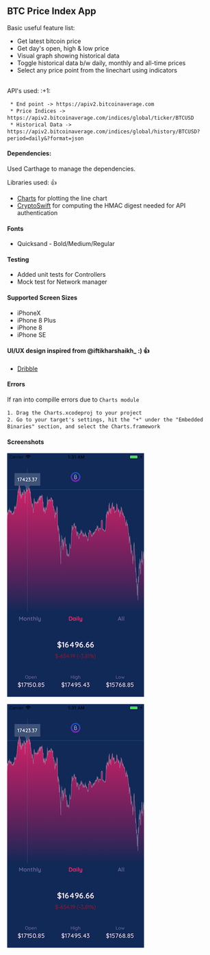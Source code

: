 ## **BTC Price Index App**

Basic useful feature list:

 * Get latest bitcoin price
 * Get day's open, high & low price
 * Visual graph showing historical data 
 * Toggle historical data b/w daily, monthly and all-time prices
 * Select any price point from the linechart using indicators

<br>
API's used: :+1:
<br>

```
 * End point -> https://apiv2.bitcoinaverage.com 
 * Price Indices -> https://apiv2.bitcoinaverage.com/indices/global/ticker/BTCUSD
 * Historical Data -> https://apiv2.bitcoinaverage.com/indices/global/history/BTCUSD?period=daily&?format=json
```

#### Dependencies:
 Used Carthage to manage the dependencies. 
 
 Libraries used: :+1:

 * [Charts](https://github.com/danielgindi/Charts) for plotting the line chart
 * [CryptoSwift](https://github.com/krzyzanowskim/CryptoSwift/) for computing the HMAC digest needed for API authentication
 
#### Fonts
* Quicksand - Bold/Medium/Regular

#### Testing
* Added unit tests for Controllers 
* Mock test for Network manager


#### Supported Screen Sizes
* iPhoneX
* iPhone 8 Plus
* iPhone 8
* iPhone SE

#### UI/UX design inspired from @iftikharshaikh_ :) :+1:
* [Dribble](https://dribbble.com/shots/3886511-Trading-app-iPhone-x-2)

#### Errors

If ran into compille errors due to ````Charts module```` 
````
1. Drag the Charts.xcodeproj to your project
2. Go to your target's settings, hit the "+" under the "Embedded Binaries" section, and select the Charts.framework
````

#### Screenshots

![Initial](https://github.com/sree127/screenshots/blob/master/Simulator%20Screen%20Shot%20-%20iPhone%208%20-%202017-12-14%20at%2001.31.51.png)

![value selector](https://github.com/sree127/screenshots/blob/master/Simulator%20Screen%20Shot%20-%20iPhone%208%20-%202017-12-14%20at%2001.31.51.png)





 
